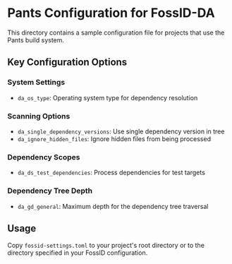 # Pants Configuration for FossID-DA

This directory contains a sample configuration file for projects that use the Pants build system.

## Key Configuration Options

### System Settings
- `da_os_type`: Operating system type for dependency resolution

### Scanning Options
- `da_single_dependency_versions`: Use single dependency version in tree
- `da_ignore_hidden_files`: Ignore hidden files from being processed

### Dependency Scopes
- `da_ds_test_dependencies`: Process dependencies for test targets

### Dependency Tree Depth
- `da_gd_general`: Maximum depth for the dependency tree traversal

## Usage
Copy `fossid-settings.toml` to your project's root directory or to the directory specified in your FossID configuration. 